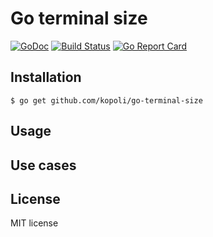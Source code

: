 # Go terminal size

[![GoDoc](https://godoc.org/github.com/kopoli/go-terminal-size?status.svg)](https://godoc.org/github.com/kopoli/go-terminal-size)
[![Build Status](https://travis-ci.org/kopoli/go-terminal-size.svg?branch=master)](https://travis-ci.org/kopoli/go-terminal-size)
[![Go Report Card](https://goreportcard.com/badge/github.com/kopoli/go-terminal-size)](https://goreportcard.com/report/github.com/kopoli/go-terminal-size)

## Installation

```
$ go get github.com/kopoli/go-terminal-size
```

## Usage

## Use cases

## License

MIT license
